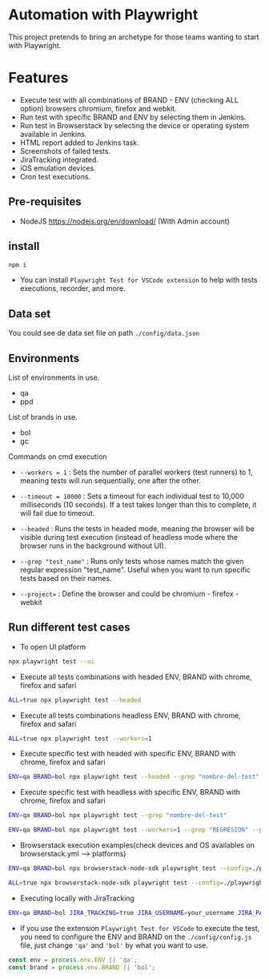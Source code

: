 # Automation with Playwright

This project pretends to bring an archetype for those teams wanting to start with Playwright.

# Features
- Execute test with all combinations of BRAND - ENV (checking ALL option) browsers chromium, firefox and webkit.
- Run test with specific BRAND and ENV by selecting them in Jenkins.
- Run test in Browserstack by selecting the device or operating system available in Jenkins.
- HTML report added to Jenkins task.
- Screenshots of failed tests.
- JiraTracking integrated.
- iOS emulation devices.
- Cron test executions.

## Pre-requisites
- NodeJS https://nodejs.org/en/download/ (With Admin account)

## install
```bash
npm i 
```
- You can install `Playwright Test for VSCode extension` to help with tests executions, recorder, and more.

## Data set
You could see de data set file on path `./config/data.json`

## Environments

List of environments in use.
- qa
- ppd

List of brands in use.
- bol
- gc

Commands on cmd execution
- `--workers = 1` : Sets the number of parallel workers (test runners) to 1, meaning tests will run sequentially, one after the other.

- `--timeout = 10000` : Sets a timeout for each individual test to 10,000 milliseconds (10 seconds). If a test takes longer than this to complete, it will fail due to timeout.

- `--headed` : Runs the tests in headed mode, meaning the browser will be visible during test execution (instead of headless mode where the browser runs in the background without UI).

- `--grep "test_name"` : Runs only tests whose names match the given regular expression "test_name". Useful when you want to run specific tests based on their names.

- `--project=` : Define the browser and could be chromium - firefox - webkit

## Run different test cases

- To open UI platform
```bash
npx playwright test --ui
```

- Execute all tests combinations with headed ENV, BRAND with chrome, firefox and safari
```bash
ALL=true npx playwright test --headed
```

- Execute all tests combinations headless ENV, BRAND with chrome, firefox and safari
```bash
ALL=true npx playwright test --workers=1
```

- Execute specific test with headed with specific ENV, BRAND with chrome, firefox and safari
```bash
ENV=qa BRAND=bol npx playwright test --headed --grep "nombre-del-test"
```

- Execute specific test with headless with specific ENV, BRAND with chrome, firefox and safari
```bash
ENV=qa BRAND=bol npx playwright test --grep "nombre-del-test"

ENV=qa BRAND=bol npx playwright test --workers=1 --grep "REGRESION" --project=firefox --project=chromium
```

- Browserstack execution examples(check devices and OS availables on browserstack.yml --> platforms)
```bash
ENV=qa BRAND=bol npx browserstack-node-sdk playwright test --config=./playwright.config.js --project=Monterey_Latest_Webkit --grep "Login"

ALL=true npx browserstack-node-sdk playwright test --config=./playwright.config.js --project=Ventura_Latest_Webkit
```
- Executing locally with JiraTracking
```bash
ENV=qa BRAND=bol JIRA_TRACKING=true JIRA_USERNAME=your_username JIRA_PASSWORD=your_password JIRA_SERVER="https://jira.itspty.com" JIRA_PROJECT_ID="16901" npx playwright test --workers=1 --project=chromium --grep "Invalid Login"
```

- if you use the extension `Playwright Test for VSCode` to execute the test, you need to configure the ENV and BRAND on the `./config/config.js` file, just change `'qa'` and `'bol'` by what you want to use.
```javascript
const env = process.env.ENV || 'qa';
const brand = process.env.BRAND || 'bol';
```
